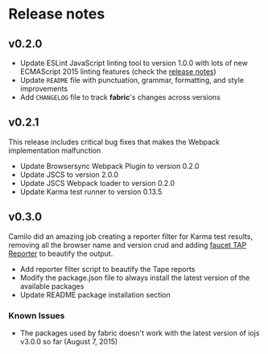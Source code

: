# Release notes

## v0.2.0
- Update ESLint JavaScript linting tool to version 1.0.0 with lots of new ECMAScript 2015 linting features (check the [release notes](http://eslint.org/blog/2015/07/eslint-1.0.0-released/))
- Update ```README``` file with punctuation, grammar, formatting, and style improvements
- Add ```CHANGELOG``` file to track **fabric**'s changes across versions

## v0.2.1
This release includes critical bug fixes that makes the Webpack implementation malfunction
- Update Browsersync Webpack Plugin to version 0.2.0
- Update JSCS to version 2.0.0
- Update JSCS Webpack loader to version 0.2.0
- Update Karma test runner to version 0.13.5

## v0.3.0
Camilo did an amazing job creating a reporter filter for Karma test results, removing all the browser name and version crud and adding [faucet TAP Reporter](https://github.com/substack/faucet) to beautify the output.
- Add reporter filter script to beautify the Tape reports
- Modify the package.json file to always install the latest version of the available packages
- Update README package installation section

### Known Issues
- The packages used by fabric doesn't work with the latest version of iojs v3.0.0 so far (August 7, 2015)
